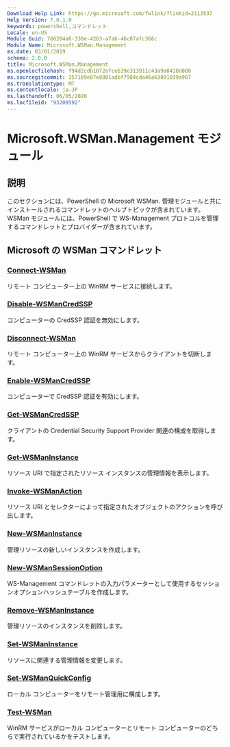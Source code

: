 ```yaml
---
Download Help Link: https://go.microsoft.com/fwlink/?linkid=2113537
Help Version: 7.0.1.0
keywords: powershell,コマンドレット
Locale: en-US
Module Guid: 766204a6-330e-4263-a7ab-46c87afc366c
Module Name: Microsoft.WSMan.Management
ms.date: 03/01/2019
schema: 2.0.0
title: Microsoft.WSMan.Management
ms.openlocfilehash: f94d2cdb1072efce639e313911c43a9a0418d888
ms.sourcegitcommit: 3571b9e87e8881adbf7984cda46a63891039a987
ms.translationtype: MT
ms.contentlocale: ja-JP
ms.lasthandoff: 06/05/2020
ms.locfileid: "93209592"
---
```

# Microsoft.WSMan.Management モジュール

## 説明

このセクションには、PowerShell の Microsoft WSMan. 管理モジュールと共にインストールされるコマンドレットのヘルプトピックが含まれています。 WSMan モジュールには、PowerShell で WS-Management プロトコルを管理するコマンドレットとプロバイダーが含まれています。

## Microsoft の WSMan コマンドレット

### [Connect-WSMan](Connect-WSMan.md)
リモート コンピューター上の WinRM サービスに接続します。

### [Disable-WSManCredSSP](Disable-WSManCredSSP.md)
コンピューターの CredSSP 認証を無効にします。

### [Disconnect-WSMan](Disconnect-WSMan.md)
リモート コンピューター上の WinRM サービスからクライアントを切断します。

### [Enable-WSManCredSSP](Enable-WSManCredSSP.md)
コンピューターで CredSSP 認証を有効にします。

### [Get-WSManCredSSP](Get-WSManCredSSP.md)
クライアントの Credential Security Support Provider 関連の構成を取得します。

### [Get-WSManInstance](Get-WSManInstance.md)
リソース URI で指定されたリソース インスタンスの管理情報を表示します。

### [Invoke-WSManAction](Invoke-WSManAction.md)
リソース URI とセレクターによって指定されたオブジェクトのアクションを呼び出します。

### [New-WSManInstance](New-WSManInstance.md)
管理リソースの新しいインスタンスを作成します。

### [New-WSManSessionOption](New-WSManSessionOption.md)
WS-Management コマンドレットの入力パラメーターとして使用するセッションオプションハッシュテーブルを作成します。

### [Remove-WSManInstance](Remove-WSManInstance.md)
管理リソースのインスタンスを削除します。

### [Set-WSManInstance](Set-WSManInstance.md)
リソースに関連する管理情報を変更します。

### [Set-WSManQuickConfig](Set-WSManQuickConfig.md)
ローカル コンピューターをリモート管理用に構成します。

### [Test-WSMan](Test-WSMan.md)
WinRM サービスがローカル コンピューターとリモート コンピューターのどちらで実行されているかをテストします。
